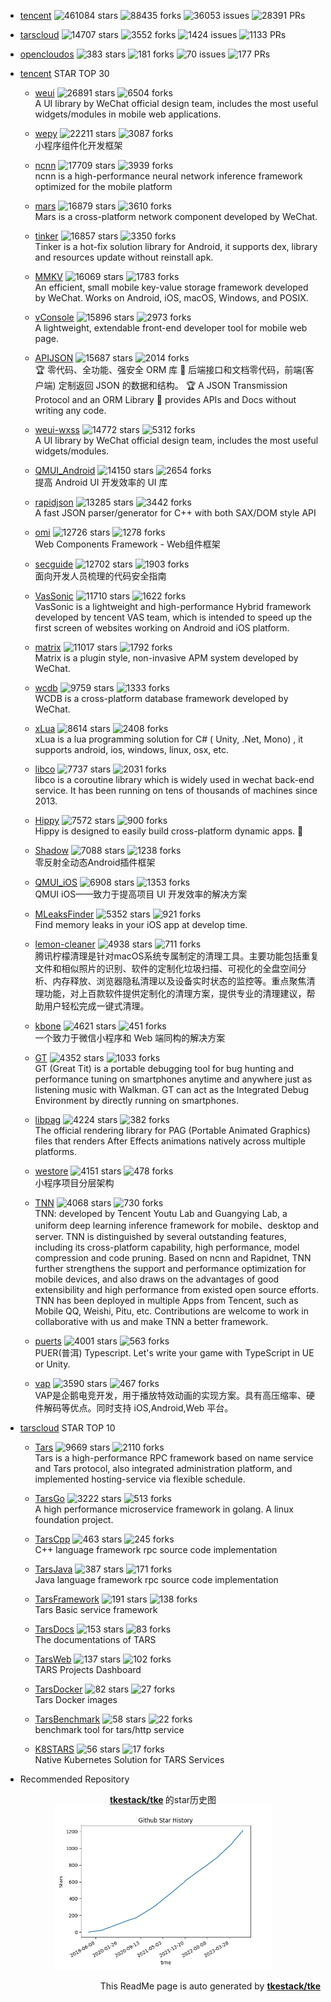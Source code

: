 
+ [tencent](https://github.com/tencent)
![461084 stars](https://img.shields.io/badge/Stars-461084-green)
![88435 forks](https://img.shields.io/badge/Forks-88435-green)
![36053 issues](https://img.shields.io/badge/Issues-36053-green)
![28391 PRs](https://img.shields.io/badge/PRs-28391-green)

+ [tarscloud](https://github.com/tarscloud)
![14707 stars](https://img.shields.io/badge/Stars-14707-green)
![3552 forks](https://img.shields.io/badge/Forks-3552-green)
![1424 issues](https://img.shields.io/badge/Issues-1424-green)
![1133 PRs](https://img.shields.io/badge/PRs-1133-green)

+ [opencloudos](https://github.com/opencloudos)
![383 stars](https://img.shields.io/badge/Stars-383-green)
![181 forks](https://img.shields.io/badge/Forks-181-green)
![70 issues](https://img.shields.io/badge/Issues-70-green)
![177 PRs](https://img.shields.io/badge/PRs-177-green)



+ [tencent](https://github.com/tencent) STAR TOP 30
    
    + [weui](https://github.com/tencent/weui) 
    ![26891 stars](https://img.shields.io/badge/Stars-26891-green)
    ![6504 forks](https://img.shields.io/badge/Forks-6504-green)  
    A UI library by WeChat official design team, includes the most useful widgets/modules in mobile web applications.
    
    + [wepy](https://github.com/tencent/wepy) 
    ![22211 stars](https://img.shields.io/badge/Stars-22211-green)
    ![3087 forks](https://img.shields.io/badge/Forks-3087-green)  
    小程序组件化开发框架
    
    + [ncnn](https://github.com/tencent/ncnn) 
    ![17709 stars](https://img.shields.io/badge/Stars-17709-green)
    ![3939 forks](https://img.shields.io/badge/Forks-3939-green)  
    ncnn is a high-performance neural network inference framework optimized for the mobile platform
    
    + [mars](https://github.com/tencent/mars) 
    ![16879 stars](https://img.shields.io/badge/Stars-16879-green)
    ![3610 forks](https://img.shields.io/badge/Forks-3610-green)  
    Mars is a cross-platform network component  developed by WeChat.
    
    + [tinker](https://github.com/tencent/tinker) 
    ![16857 stars](https://img.shields.io/badge/Stars-16857-green)
    ![3350 forks](https://img.shields.io/badge/Forks-3350-green)  
    Tinker is a hot-fix solution library for Android, it supports dex, library and resources update without reinstall apk.
    
    + [MMKV](https://github.com/tencent/MMKV) 
    ![16069 stars](https://img.shields.io/badge/Stars-16069-green)
    ![1783 forks](https://img.shields.io/badge/Forks-1783-green)  
    An efficient, small mobile key-value storage framework developed by WeChat. Works on Android, iOS, macOS, Windows, and POSIX.
    
    + [vConsole](https://github.com/tencent/vConsole) 
    ![15896 stars](https://img.shields.io/badge/Stars-15896-green)
    ![2973 forks](https://img.shields.io/badge/Forks-2973-green)  
    A lightweight, extendable front-end developer tool for mobile web page.
    
    + [APIJSON](https://github.com/tencent/APIJSON) 
    ![15687 stars](https://img.shields.io/badge/Stars-15687-green)
    ![2014 forks](https://img.shields.io/badge/Forks-2014-green)  
    🏆 零代码、全功能、强安全 ORM 库 🚀 后端接口和文档零代码，前端(客户端) 定制返回 JSON 的数据和结构。 🏆 A JSON Transmission Protocol and an ORM Library 🚀  provides APIs and Docs without writing any code.
    
    + [weui-wxss](https://github.com/tencent/weui-wxss) 
    ![14772 stars](https://img.shields.io/badge/Stars-14772-green)
    ![5312 forks](https://img.shields.io/badge/Forks-5312-green)  
    A UI library by WeChat official design team, includes the most useful widgets/modules.
    
    + [QMUI_Android](https://github.com/tencent/QMUI_Android) 
    ![14150 stars](https://img.shields.io/badge/Stars-14150-green)
    ![2654 forks](https://img.shields.io/badge/Forks-2654-green)  
    提高 Android UI 开发效率的 UI 库
    
    + [rapidjson](https://github.com/tencent/rapidjson) 
    ![13285 stars](https://img.shields.io/badge/Stars-13285-green)
    ![3442 forks](https://img.shields.io/badge/Forks-3442-green)  
    A fast JSON parser/generator for C++ with both SAX/DOM style API
    
    + [omi](https://github.com/tencent/omi) 
    ![12726 stars](https://img.shields.io/badge/Stars-12726-green)
    ![1278 forks](https://img.shields.io/badge/Forks-1278-green)  
    Web Components Framework - Web组件框架
    
    + [secguide](https://github.com/tencent/secguide) 
    ![12702 stars](https://img.shields.io/badge/Stars-12702-green)
    ![1903 forks](https://img.shields.io/badge/Forks-1903-green)  
    面向开发人员梳理的代码安全指南
    
    + [VasSonic](https://github.com/tencent/VasSonic) 
    ![11710 stars](https://img.shields.io/badge/Stars-11710-green)
    ![1622 forks](https://img.shields.io/badge/Forks-1622-green)  
    VasSonic is a lightweight and high-performance Hybrid framework developed by tencent VAS team, which is intended to speed up the first screen of websites working on Android and iOS platform. 
    
    + [matrix](https://github.com/tencent/matrix) 
    ![11017 stars](https://img.shields.io/badge/Stars-11017-green)
    ![1792 forks](https://img.shields.io/badge/Forks-1792-green)  
    Matrix is a plugin style, non-invasive APM system developed by WeChat.
    
    + [wcdb](https://github.com/tencent/wcdb) 
    ![9759 stars](https://img.shields.io/badge/Stars-9759-green)
    ![1333 forks](https://img.shields.io/badge/Forks-1333-green)  
    WCDB is a cross-platform database framework developed by WeChat.
    
    + [xLua](https://github.com/tencent/xLua) 
    ![8614 stars](https://img.shields.io/badge/Stars-8614-green)
    ![2408 forks](https://img.shields.io/badge/Forks-2408-green)  
    xLua is a lua programming solution for  C# ( Unity, .Net, Mono) , it supports android, ios, windows, linux, osx, etc.
    
    + [libco](https://github.com/tencent/libco) 
    ![7737 stars](https://img.shields.io/badge/Stars-7737-green)
    ![2031 forks](https://img.shields.io/badge/Forks-2031-green)  
    libco is a coroutine library which is widely used in wechat  back-end service. It has been running on tens of thousands of machines since 2013.
    
    + [Hippy](https://github.com/tencent/Hippy) 
    ![7572 stars](https://img.shields.io/badge/Stars-7572-green)
    ![900 forks](https://img.shields.io/badge/Forks-900-green)  
    Hippy is designed to easily build cross-platform dynamic apps. 👏
    
    + [Shadow](https://github.com/tencent/Shadow) 
    ![7088 stars](https://img.shields.io/badge/Stars-7088-green)
    ![1238 forks](https://img.shields.io/badge/Forks-1238-green)  
    零反射全动态Android插件框架
    
    + [QMUI_iOS](https://github.com/tencent/QMUI_iOS) 
    ![6908 stars](https://img.shields.io/badge/Stars-6908-green)
    ![1353 forks](https://img.shields.io/badge/Forks-1353-green)  
    QMUI iOS——致力于提高项目 UI 开发效率的解决方案
    
    + [MLeaksFinder](https://github.com/tencent/MLeaksFinder) 
    ![5352 stars](https://img.shields.io/badge/Stars-5352-green)
    ![921 forks](https://img.shields.io/badge/Forks-921-green)  
    Find memory leaks in your iOS app at develop time.
    
    + [lemon-cleaner](https://github.com/tencent/lemon-cleaner) 
    ![4938 stars](https://img.shields.io/badge/Stars-4938-green)
    ![711 forks](https://img.shields.io/badge/Forks-711-green)  
    腾讯柠檬清理是针对macOS系统专属制定的清理工具。主要功能包括重复文件和相似照片的识别、软件的定制化垃圾扫描、可视化的全盘空间分析、内存释放、浏览器隐私清理以及设备实时状态的监控等。重点聚焦清理功能，对上百款软件提供定制化的清理方案，提供专业的清理建议，帮助用户轻松完成一键式清理。
    
    + [kbone](https://github.com/tencent/kbone) 
    ![4621 stars](https://img.shields.io/badge/Stars-4621-green)
    ![451 forks](https://img.shields.io/badge/Forks-451-green)  
    一个致力于微信小程序和 Web 端同构的解决方案
    
    + [GT](https://github.com/tencent/GT) 
    ![4352 stars](https://img.shields.io/badge/Stars-4352-green)
    ![1033 forks](https://img.shields.io/badge/Forks-1033-green)  
    GT (Great Tit) is a portable debugging tool for bug hunting and performance tuning on smartphones anytime and anywhere just as listening music with Walkman. GT can act as the Integrated Debug Environment by directly running on smartphones.
    
    + [libpag](https://github.com/tencent/libpag) 
    ![4224 stars](https://img.shields.io/badge/Stars-4224-green)
    ![382 forks](https://img.shields.io/badge/Forks-382-green)  
    The official rendering library for PAG (Portable Animated Graphics) files that renders After Effects animations natively across multiple platforms.
    
    + [westore](https://github.com/tencent/westore) 
    ![4151 stars](https://img.shields.io/badge/Stars-4151-green)
    ![478 forks](https://img.shields.io/badge/Forks-478-green)  
    小程序项目分层架构
    
    + [TNN](https://github.com/tencent/TNN) 
    ![4068 stars](https://img.shields.io/badge/Stars-4068-green)
    ![730 forks](https://img.shields.io/badge/Forks-730-green)  
    TNN: developed by Tencent Youtu Lab and Guangying Lab, a uniform deep learning inference framework for mobile、desktop and server. TNN is distinguished by several outstanding features, including its cross-platform capability, high performance, model compression and code pruning. Based on ncnn and Rapidnet, TNN further strengthens the support and performance optimization for mobile devices, and also draws on the advantages of good extensibility and high performance from existed open source efforts. TNN has been deployed in multiple Apps from Tencent, such as Mobile QQ, Weishi, Pitu, etc. Contributions are welcome to work in collaborative with us and make TNN a better framework. 
    
    + [puerts](https://github.com/tencent/puerts) 
    ![4001 stars](https://img.shields.io/badge/Stars-4001-green)
    ![563 forks](https://img.shields.io/badge/Forks-563-green)  
    PUER(普洱) Typescript. Let's write your game with TypeScript in UE or Unity.
    
    + [vap](https://github.com/tencent/vap) 
    ![3590 stars](https://img.shields.io/badge/Stars-3590-green)
    ![467 forks](https://img.shields.io/badge/Forks-467-green)  
    VAP是企鹅电竞开发，用于播放特效动画的实现方案。具有高压缩率、硬件解码等优点。同时支持 iOS,Android,Web 平台。
    

+ [tarscloud](https://github.com/tarscloud) STAR TOP 10
    
    + [Tars](https://github.com/tarscloud/Tars) 
    ![9669 stars](https://img.shields.io/badge/Stars-9669-green)
    ![2110 forks](https://img.shields.io/badge/Forks-2110-green)  
    Tars is a high-performance RPC framework based on name service and Tars protocol, also integrated administration platform, and implemented hosting-service via flexible schedule.
    
    + [TarsGo](https://github.com/tarscloud/TarsGo) 
    ![3222 stars](https://img.shields.io/badge/Stars-3222-green)
    ![513 forks](https://img.shields.io/badge/Forks-513-green)  
    A  high performance microservice  framework  in golang. A linux foundation project.
    
    + [TarsCpp](https://github.com/tarscloud/TarsCpp) 
    ![463 stars](https://img.shields.io/badge/Stars-463-green)
    ![245 forks](https://img.shields.io/badge/Forks-245-green)  
    C++ language framework rpc source code implementation
    
    + [TarsJava](https://github.com/tarscloud/TarsJava) 
    ![387 stars](https://img.shields.io/badge/Stars-387-green)
    ![171 forks](https://img.shields.io/badge/Forks-171-green)  
    Java language framework rpc source code implementation
    
    + [TarsFramework](https://github.com/tarscloud/TarsFramework) 
    ![191 stars](https://img.shields.io/badge/Stars-191-green)
    ![138 forks](https://img.shields.io/badge/Forks-138-green)  
    Tars Basic service framework
    
    + [TarsDocs](https://github.com/tarscloud/TarsDocs) 
    ![153 stars](https://img.shields.io/badge/Stars-153-green)
    ![83 forks](https://img.shields.io/badge/Forks-83-green)  
    The documentations of TARS
    
    + [TarsWeb](https://github.com/tarscloud/TarsWeb) 
    ![137 stars](https://img.shields.io/badge/Stars-137-green)
    ![102 forks](https://img.shields.io/badge/Forks-102-green)  
    TARS Projects Dashboard
    
    + [TarsDocker](https://github.com/tarscloud/TarsDocker) 
    ![82 stars](https://img.shields.io/badge/Stars-82-green)
    ![27 forks](https://img.shields.io/badge/Forks-27-green)  
    Tars Docker  images
    
    + [TarsBenchmark](https://github.com/tarscloud/TarsBenchmark) 
    ![58 stars](https://img.shields.io/badge/Stars-58-green)
    ![22 forks](https://img.shields.io/badge/Forks-22-green)  
    benchmark tool for tars/http service
    
    + [K8STARS](https://github.com/tarscloud/K8STARS) 
    ![56 stars](https://img.shields.io/badge/Stars-56-green)
    ![17 forks](https://img.shields.io/badge/Forks-17-green)  
    Native Kubernetes  Solution for TARS Services
    


+ Recommended Repository  
<p align="center">
      <strong>
        <a href="https://github.com/tkestack/tke" target="_blank">tkestack/tke</a>
      </strong>  的star历史图
  <br>
  <img src="https://raw.githubusercontent.com/ButterAndButterfly/GithubTools/master/data/stars_history.jpg" width="350px"></img>    
</p>

<p align="right">
      This ReadMe page is auto generated by 
      <strong>
        <a href="https://github.com/tkestack/tke" target="_blank">tkestack/tke</a><br>
      </strong>   
</p>